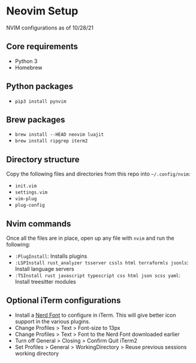 # Neovim Setup
NVIM configurations as of 10/28/21

## Core requirements
- Python 3
- Homebrew

## Python packages
- `pip3 install pynvim`

## Brew packages
- `brew install --HEAD neovim luajit`
- `brew install ripgrep iterm2`

## Directory structure
Copy the following files and directories from this repo into `~/.config/nvim`:
- `init.vim`
- `settings.vim`
- `vim-plug`
- `plug-config`

## Nvim commands
Once all the files are in place, open up any file with `nvim` and run the following:
- `:PlugInstall`: Installs plugins
- `:LSPInstall rust_analyzer tsserver cssls html terraformls jsonls`: Install language servers
- `:TSInstall rust javascript typescript css html json scss yaml`: Install treesitter modules

## Optional iTerm configurations
- Install a [Nerd Font](https://www.nerdfonts.com/) to configure in iTerm. This will give better icon support in the various plugins.
- Change Profiles > Text > Font-size to 13px
- Change Profiles > Text > Font to the Nerd Font downloaded earlier
- Turn off General > Closing > Confirm Quit iTerm2
- Set Profiles > General > WorkingDirectory > Reuse previous sessions working directory
